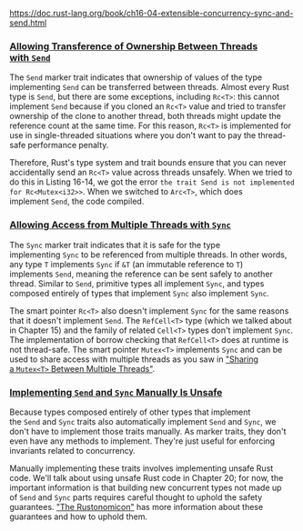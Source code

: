 https://doc.rust-lang.org/book/ch16-04-extensible-concurrency-sync-and-send.html

### [Allowing Transference of Ownership Between Threads with `Send`](https://doc.rust-lang.org/book/ch16-04-extensible-concurrency-sync-and-send.html#allowing-transference-of-ownership-between-threads-with-send)

The `Send` marker trait indicates that ownership of values of the type implementing `Send` can be transferred between threads. Almost every Rust type is `Send`, but there are some exceptions, including `Rc<T>`: this cannot implement `Send` because if you cloned an `Rc<T>` value and tried to transfer ownership of the clone to another thread, both threads might update the reference count at the same time. For this reason, `Rc<T>` is implemented for use in single-threaded situations where you don't want to pay the thread-safe performance penalty.

Therefore, Rust's type system and trait bounds ensure that you can never accidentally send an `Rc<T>` value across threads unsafely. When we tried to do this in Listing 16-14, we got the error `the trait Send is not implemented for Rc<Mutex<i32>>`. When we switched to `Arc<T>`, which does implement `Send`, the code compiled.


### [Allowing Access from Multiple Threads with `Sync`](https://doc.rust-lang.org/book/ch16-04-extensible-concurrency-sync-and-send.html#allowing-access-from-multiple-threads-with-sync)

The `Sync` marker trait indicates that it is safe for the type implementing `Sync` to be referenced from multiple threads. In other words, any type `T` implements `Sync` if `&T` (an immutable reference to `T`) implements `Send`, meaning the reference can be sent safely to another thread. Similar to `Send`, primitive types all implement `Sync`, and types composed entirely of types that implement `Sync` also implement `Sync`.

The smart pointer `Rc<T>` also doesn't implement `Sync` for the same reasons that it doesn't implement `Send`. The `RefCell<T>` type (which we talked about in Chapter 15) and the family of related `Cell<T>` types don't implement `Sync`. The implementation of borrow checking that `RefCell<T>` does at runtime is not thread-safe. The smart pointer `Mutex<T>` implements `Sync` and can be used to share access with multiple threads as you saw in ["Sharing a `Mutex<T>` Between Multiple Threads"](https://doc.rust-lang.org/book/ch16-03-shared-state.html#sharing-a-mutext-between-multiple-threads).


### [Implementing `Send` and `Sync` Manually Is Unsafe](https://doc.rust-lang.org/book/ch16-04-extensible-concurrency-sync-and-send.html#implementing-send-and-sync-manually-is-unsafe)

Because types composed entirely of other types that implement the `Send` and `Sync` traits also automatically implement `Send` and `Sync`, we don't have to implement those traits manually. As marker traits, they don't even have any methods to implement. They're just useful for enforcing invariants related to concurrency.

Manually implementing these traits involves implementing unsafe Rust code. We'll talk about using unsafe Rust code in Chapter 20; for now, the important information is that building new concurrent types not made up of `Send` and `Sync` parts requires careful thought to uphold the safety guarantees. ["The Rustonomicon"](https://doc.rust-lang.org/nomicon/index.html) has more information about these guarantees and how to uphold them.